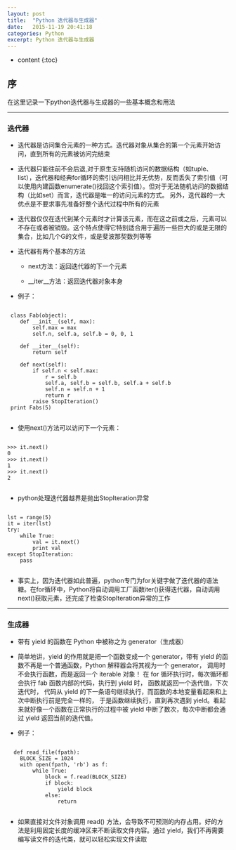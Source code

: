 ```yaml
---
layout: post
title:  "Python 迭代器与生成器"
date:   2015-11-19 20:41:18
categories: Python
excerpt: Python 迭代器与生成器
---
```


* content
{:toc}


## 序

在这里记录一下python迭代器与生成器的一些基本概念和用法

---

### 迭代器

 * 迭代器是访问集合元素的一种方式。迭代器对象从集合的第一个元素开始访问，直到所有的元素被访问完结束

 * 迭代器只能往前不会后退,对于原生支持随机访问的数据结构（如tuple、list），迭代器和经典for循环的索引访问相比并无优势，反而丢失了索引值（可以使用内建函数enumerate()找回这个索引值）。但对于无法随机访问的数据结构（比如set）而言，迭代器是唯一的访问元素的方式。
 另外，迭代器的一大优点是不要求事先准备好整个迭代过程中所有的元素

 * 迭代器仅仅在迭代到某个元素时才计算该元素，而在这之前或之后，元素可以不存在或者被销毁。这个特点使得它特别适合用于遍历一些巨大的或是无限的集合，比如几个G的文件，或是斐波那契数列等等

 * 迭代器有两个基本的方法

   * next方法：返回迭代器的下一个元素

   * __iter__方法：返回迭代器对象本身

 * 例子：
 <pre><code>
 class Fab(object):
    def __init__(self, max):
        self.max = max
        self.n, self.a, self.b = 0, 0, 1

    def __iter__(self):
        return self

    def next(self):
        if self.n < self.max:
            r = self.b
            self.a, self.b = self.b, self.a + self.b
            self.n = self.n + 1
            return r
        raise StopIteration()
 print Fabs(5)
 </code></pre>

 * 使用next()方法可以访问下一个元素：
 <pre><code>
>>> it.next()
0
>>> it.next()
1
>>> it.next()
2
 </code></pre>

 * python处理迭代器越界是抛出StopIteration异常
 <pre><code>
lst = range(5)
it = iter(lst)
try:
    while True:
        val = it.next()
        print val
except StopIteration:
    pass
 </code></pre>

 * 事实上，因为迭代器如此普遍，python专门为for关键字做了迭代器的语法糖。在for循环中，Python将自动调用工厂函数iter()获得迭代器，自动调用next()获取元素，还完成了检查StopIteration异常的工作

---

### 生成器

 * 带有 yield 的函数在 Python 中被称之为 generator（生成器）

 * 简单地讲，yield 的作用就是把一个函数变成一个 generator，带有 yield 的函数不再是一个普通函数，Python 解释器会将其视为一个 generator，
 调用时不会执行函数，而是返回一个 iterable 对象！
 在 for 循环执行时，每次循环都会执行 fab 函数内部的代码，执行到 yield  时， 函数就返回一个迭代值，下次迭代时，
 代码从 yield 的下一条语句继续执行，而函数的本地变量看起来和上次中断执行前是完全一样的，
 于是函数继续执行，直到再次遇到 yield。看起来就好像一个函数在正常执行的过程中被 yield 中断了数次，每次中断都会通过 yield 返回当前的迭代值。

 * 例子：
 <pre><code>
  def read_file(fpath):
    BLOCK_SIZE = 1024
    with open(fpath, 'rb') as f:
        while True:
            block = f.read(BLOCK_SIZE)
            if block:
                yield block
            else:
                return
 </code></pre>

 * 如果直接对文件对象调用 read() 方法，会导致不可预测的内存占用。好的方法是利用固定长度的缓冲区来不断读取文件内容。通过 yield，我们不再需要编写读文件的迭代类，就可以轻松实现文件读取
